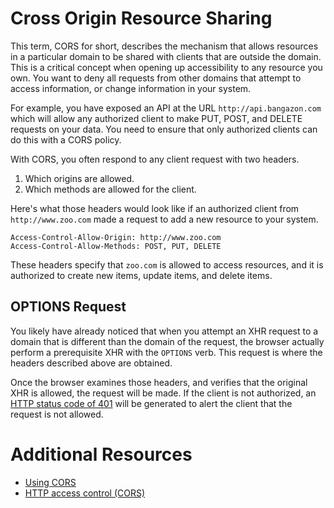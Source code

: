 # Cross Origin Resource Sharing

This term, CORS for short, describes the mechanism that allows resources in a particular domain to be shared with clients that are outside the domain. This is a critical concept when opening up accessibility to any resource you own. You want to deny all requests from other domains that attempt to access information, or change information in your system.

For example, you have exposed an API at the URL `http://api.bangazon.com` which will allow any authorized client to make PUT, POST, and DELETE requests on your data. You need to ensure that only authorized clients can do this with a CORS policy.

With CORS, you often respond to any client request with two headers.

1. Which origins are allowed.
1. Which methods are allowed for the client.

Here's what those headers would look like if an authorized client from `http://www.zoo.com` made a request to add a new resource to your system.

```
Access-Control-Allow-Origin: http://www.zoo.com
Access-Control-Allow-Methods: POST, PUT, DELETE
```

These headers specify that `zoo.com` is allowed to access resources, and it is authorized to create new items, update items, and delete items.

## OPTIONS Request

You likely have already noticed that when you attempt an XHR request to a domain that is different than the domain of the request, the browser actually perform a prerequisite XHR with the `OPTIONS` verb. This request is where the headers described above are obtained.

Once the browser examines those headers, and verifies that the original XHR is allowed, the request will be made. If the client is not authorized, an [HTTP status code of 401](http://www.restpatterns.org/HTTP_Status_Codes/401_-_Unauthorized) will be generated to alert the client that the request is not allowed.


# Additional Resources

* [Using CORS](http://www.html5rocks.com/en/tutorials/cors/)
* [HTTP access control (CORS)](https://developer.mozilla.org/en-US/docs/Web/HTTP/Access_control_CORS)
